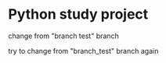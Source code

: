 # Python study project

change from "branch test" branch

try to change from "branch_test" branch again